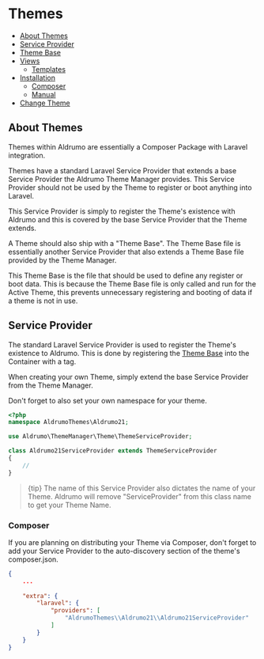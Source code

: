 # Themes

- [About Themes](#about-themes)
- [Service Provider](#service-provider)
- [Theme Base](#theme-base)
- [Views](#views)
    - [Templates](#templates)
- [Installation](#installation)    
    - [Composer](#composer)
    - [Manual](#manual)
- [Change Theme](#change-theme)

<a name="about-themes"></a>
## About Themes

Themes within Aldrumo are essentially a Composer Package with Laravel integration. 

Themes have a standard Laravel Service Provider that extends a base Service Provider the Aldrumo Theme Manager provides. This Service Provider should not be used by the Theme to register or boot anything into Laravel. 

This Service Provider is simply to register the Theme's existence with Aldrumo and this is covered by the base Service Provider that the Theme extends.

A Theme should also ship with a "Theme Base". The Theme Base file is essentially another Service Provider that also extends a Theme Base file provided by the Theme Manager. 

This Theme Base is the file that should be used to define any register or boot data. This is because the Theme Base file is only called and run for the Active Theme, this prevents unnecessary registering and booting of data if a theme is not in use.

<a name="service-provider"></a>
## Service Provider

The standard Laravel Service Provider is used to register the Theme's existence to Aldrumo. This is done by registering the [Theme Base](#theme-base) into the Container with a tag.

When creating your own Theme, simply extend the base Service Provider from the Theme Manager. 

Don't forget to also set your own namespace for your theme.

```php 
<?php
namespace AldrumoThemes\Aldrumo21;

use Aldrumo\ThemeManager\Theme\ThemeServiceProvider;

class Aldrumo21ServiceProvider extends ThemeServiceProvider
{
    //
}
```

> {tip} The name of this Service Provider also dictates the name of your Theme. Aldrumo will remove "ServiceProvider" from this class name to get your Theme Name.

### Composer

If you are planning on distributing your Theme via Composer, don't forget to add your Service Provider to the auto-discovery section of the theme's composer.json.

```json 
{
    ...
    
    "extra": {
        "laravel": {
            "providers": [
                "AldrumoThemes\\Aldrumo21\\Aldrumo21ServiceProvider"
            ]
        }
    }
}
```
